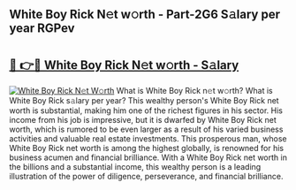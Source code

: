 ## White Boy Rick N𝚎t w𝚘rth - Part-2G6 S𝚊lary per year RGPev

# <h2><a href="http://gc2208.nevu.top/?p=White+Boy+Rick">🔗 👉🔴 White Boy Rick N𝚎t w𝚘rth - S𝚊lary</a></h2>

[![White Boy Rick N𝚎t W𝚘rth](https://i.imgur.com/Oavwk0R.jpeg)](http://gc2208.nevu.top/?p=White+Boy+Rick)
What is White Boy Rick n𝚎t w𝚘rth? What is White Boy Rick s𝚊lary per year?
This wealthy person's White Boy Rick net worth is substantial, making him one of the richest figures in his sector. His income from his job is impressive, but it is dwarfed by White Boy Rick net worth, which is rumored to be even larger as a result of his varied business activities and valuable real estate investments. This prosperous man, whose White Boy Rick net worth is among the highest globally, is renowned for his business acumen and financial brilliance. With a White Boy Rick net worth in the billions and a substantial income, this wealthy person is a leading illustration of the power of diligence, perseverance, and financial brilliance.

